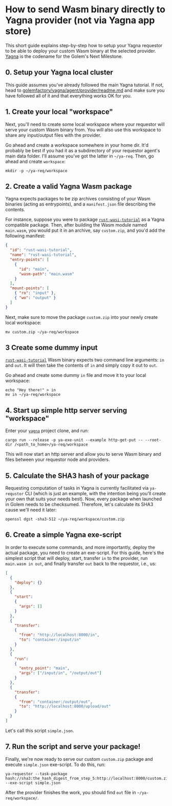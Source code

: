 # How to send Wasm binary directly to Yagna provider (not via Yagna app store)

This short guide explains step-by-step how to setup your Yagna requestor to be
able to deploy your custom Wasm binary at the selected provider. [Yagna] is the
codename for the Golem's Next Milestone.

[Yagna]: https://github.com/golemfactory/yagna

## 0. Setup your Yagna local cluster

This guide assumes you've already followed the main Yagna tutorial. If not,
head to [golemfactory/yagna/agent/provider/readme.md] and make sure you have followed
all of it and that everything works OK for you.

[golemfactory/yagna/agent/provider/readme.md]: https://github.com/golemfactory/yagna/blob/master/agent/provider/readme.md

## 1. Create your local "workspace"

Next, you'll need to create some local workspace where your requestor will serve
your custom Wasm binary from. You will also use this workspace to share any input/output
files with the provider.

Go ahead and create a workspace somewhere in your home dir. It'd probably be best
if you had it as a subdirectory of your requestor agent's main data folder. I'll assume
you've got the latter in `~/ya-req`. Then, go ahead and create `workspace`:

```
mkdir -p ~/ya-req/workspace
```

## 2. Create a valid Yagna Wasm package

Yagna expects packages to be zip archives consisting of your Wasm binaries (acting as
entrypoints), and a `manifest.json` file describing the contents.

For instance, suppose you were to package [`rust-wasi-tutorial`] as a Yagna compatible
package. Then, after building the Wasm module named `main.wasm`, you would put it in an archive, say
`custom.zip`, and you'd add the following manifest:

```json
{
  "id": "rust-wasi-tutorial",
  "name": "rust-wasi-tutorial",
  "entry-points": [
    {
      "id": "main",
      "wasm-path": "main.wasm"
    }
  ],
  "mount-points": [
    { "ro": "input" },
    { "wo": "output" }
  ]
}
```

Next, make sure to move the package `custom.zip` into your newly create local workspace:

```
mv custom.zip ~/ya-req/workspace
```

## 3 Create some dummy input

[`rust-wasi-tutorial`] Wasm binary expects two command line arguments: `in` and `out`. It will
then take the contents of `in` and simply copy it out to `out`.

Go ahead and create some dummy `in` file and move it to your local workspace:

```
echo "Hey there!" > in
mv in ~/ya-req/workspace
```

[`rust-wasi-tutorial`]: https://github.com/kubkon/rust-wasi-tutorial

## 4. Start up simple http server serving "workspace"

Enter your [`yagna`] project clone, and run:

[`yagna`]: https://github.com/golemfactory/yagna

```
cargo run --release -p ya-exe-unit --example http-get-put -- --root-dir /<path_to_home>/ya-req/workspace
```

This will now start an http server and allow you to serve Wasm binary and files between
your requestor node and providers.

## 5. Calculate the SHA3 hash of your package

Requesting computation of tasks in Yagna is currently facilitated via `ya-requstor` CLI (which is just
an example, with the intention being you'll create your own that suits your needs best). Now, every package
when launched in Golem needs to be checksumed. Therefore, let's calculate its SHA3 cause we'll need it later:

```
openssl dgst -sha3-512 ~/ya-req/workspace/custom.zip
```

## 6. Create a simple Yagna exe-script

In order to execute some commands, and more importantly, deploy the actual package, you need to create an
exe-script. For this guide, here's the simplest script that will deploy, start, transfer `in` to the provider,
run `main.wasm in out`, and finally transfer `out` back to the requestor, i.e., us:

```json
[
  {
    "deploy": {}
  },
  {
    "start":
    {
      "args": []
    }
  },
  {
    "transfer":
    {
      "from": "http://localhost:8000/in",
      "to": "container:/input/in"
    }
  },
  {
    "run":
    {
      "entry_point": "main",
      "args": ["/input/in", "/output/out"]
    }
  },
  {
    "transfer":
    {
      "from": "container:/output/out",
      "to": "http://localhost:8000/upload/out"
    }
  }
]
```

Let's call this script `simple.json`.

## 7. Run the script and serve your package!

Finally, we're now ready to serve our custom `custom.zip` package and execute `simple.json` exe-script. To
do this, run:

```
ya-requestor --task-package hash://sha3:the_hash_digest_from_step_5:http://localhost:8000/custom.zip --exe-script simple.json
```

After the provider finishes the work, you should find `out` file in `~/ya-req/workspace/`.

